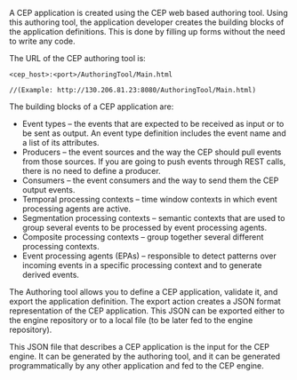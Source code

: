 A CEP application is created using the CEP web based authoring tool.
Using this authoring tool, the application developer creates the
building blocks of the application definitions. This is done by filling
up forms without the need to write any code.

The URL of the CEP authoring tool is:

    <cep_host>:<port>/AuthoringTool/Main.html 

    //(Example: http://130.206.81.23:8080/AuthoringTool/Main.html)

The building blocks of a CEP application are:

-   Event types – the events that are expected to be received as input
    or to be sent as output. An event type definition includes the event
    name and a list of its attributes.
-   Producers – the event sources and the way the CEP should pull events
    from those sources. If you are going to push events through REST
    calls, there is no need to define a producer.
-   Consumers – the event consumers and the way to send them the CEP
    output events.
-   Temporal processing contexts – time window contexts in which event
    processing agents are active.
-   Segmentation processing contexts – semantic contexts that are used
    to group several events to be processed by event processing agents.
-   Composite processing contexts – group together several different
    processing contexts.
-   Event processing agents (EPAs) – responsible to detect patterns over
    incoming events in a specific processing context and to generate
    derived events.

The Authoring tool allows you to define a CEP application, validate it,
and export the application definition. The export action creates a JSON
format representation of the CEP application. This JSON can be exported
either to the engine repository or to a local file (to be later fed to
the engine repository).

This JSON file that describes a CEP application is the input for the CEP
engine. It can be generated by the authoring tool, and it can be
generated programmatically by any other application and fed to the CEP
engine.
